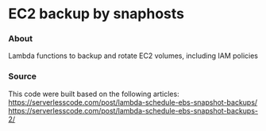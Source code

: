 # EC2 backup by snaphosts
### About
Lambda functions to backup and rotate EC2 volumes, including IAM policies

### Source
This code were built based on the following articles:
https://serverlesscode.com/post/lambda-schedule-ebs-snapshot-backups/
https://serverlesscode.com/post/lambda-schedule-ebs-snapshot-backups-2/
